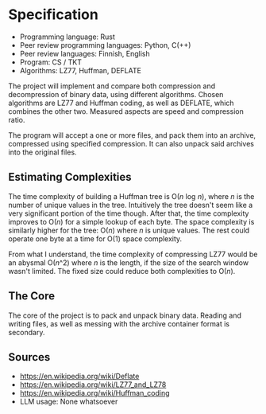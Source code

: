 # Specification

- Programming language: Rust
- Peer review programming languages: Python, C(++)
- Peer review languages: Finnish, English
- Program: CS / TKT
- Algorithms: LZ77, Huffman, DEFLATE

The project will implement and compare both compression and decompression of binary data, using different algorithms. Chosen algorithms are LZ77 and Huffman coding, as well as DEFLATE, which combines the other two. Measured aspects are speed and compression ratio.

The program will accept a one or more files, and pack them into an archive, compressed using specified compression. It can also unpack said archives into the original files. 

## Estimating Complexities

The time complexity of building a Huffman tree is O(*n* log *n*), where *n* is the number of unique values in the tree. Intuitively the tree doesn't seem like a very significant portion of the time though. After that, the time complexity improves to O(*n*) for a simple lookup of each byte. The space complexity is similarly higher for the tree: O(*n*) where *n* is unique values. The rest could operate one byte at a time for O(1) space complexity.

From what I understand, the time complexity of compressing LZ77 would be an abysmal O(*n*^2) where *n* is the length, if the size of the search window wasn't limited. The fixed size could reduce both complexities to O(*n*).

## The Core

The core of the project is to pack and unpack binary data. Reading and writing files, as well as messing with the archive container format is secondary. 

## Sources
- https://en.wikipedia.org/wiki/Deflate
- https://en.wikipedia.org/wiki/LZ77_and_LZ78
- https://en.wikipedia.org/wiki/Huffman_coding
- LLM usage: None whatsoever